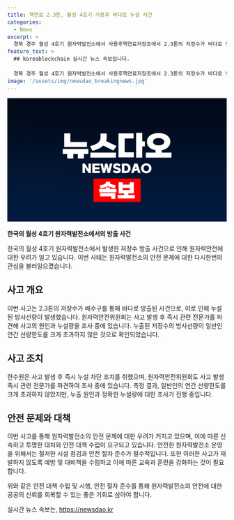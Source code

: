 ```yaml
---
title: 핵연료 2.3톤, 월성 4호기 사용후 바다로 누설 사건
categories:
  - News
excerpt: >
  경북 경주 월성 4호기 원자력발전소에서 사용후핵연료저장조에서 2.3톤의 저장수가 바다로 방출됐지만, 유효 방사선량은 안전한 수준으로 확인됐습니다. 원자력안전위원회는 누설량과 원인을 조사 중이며, 누설 차단 조치가 이뤄졌습니다. 한국수력원자력은 방출 사실을 보고받고 전문가를 파견해 조사 중이라고 밝혔습니다. #월성4호기 #원자력발전소 #저장수
feature_text: >
  ## koreablockchain 실시간 뉴스 속보입니다.

  경북 경주 월성 4호기 원자력발전소에서 사용후핵연료저장조에서 2.3톤의 저장수가 바다로 방출됐지만, 유효 방사선량은 안전한 수준으로 확인됐습니다. 원자력안전위원회는 누설량과 원인을 조사 중이며, 누설 차단 조치가 이뤄졌습니다. 한국수력원자력은 방출 사실을 보고받고 전문가를 파견해 조사 중이라고 밝혔습니다. #월성4호기 #원자력발전소 #저장수
image: '/assets/img/newsdao_breakingnews.jpg'
---
```


<p><img src="/assets/img/newsdao_breakingnews.jpg" alt="koreablockchain 속보" /></p>

<p><strong>한국의 월성 4호기 원자력발전소에서의 방출 사건</strong></p>

<p>한국의 월성 4호기 원자력발전소에서 발생한 저장수 방출 사건으로 인해 원자력안전에 대한 우려가 일고 있습니다. 이번 사태는 원자력발전소의 안전 문제에 대한 다시한번의 관심을 불러일으켰습니다. </p>

<h2 data-ke-size="size26">사고 개요</h2>

<p>이번 사고는 2.3톤의 저장수가 배수구를 통해 바다로 방출된 사건으로, 이로 인해 누설된 방사선량이 발생했습니다. 원자력안전위원회는 사고 발생 후 즉시 관련 전문가를 파견해 사고의 원인과 누설량을 조사 중에 있습니다. 누출된 저장수의 방사선량이 일반인 연간 선량한도를 크게 초과하지 않은 것으로 확인되었습니다.</p>

<h2 data-ke-size="size26">사고 조치</h2>

<p>한수원은 사고 발생 후 즉시 누설 차단 조치를 취했으며, 원자력안전위원회도 사고 발생 즉시 관련 전문가를 파견하여 조사 중에 있습니다. 측정 결과, 일반인의 연간 선량한도를 크게 초과하지 않았지만, 누출 원인과 정확한 누설량에 대한 조사가 진행 중입니다.</p>

<h2 data-ke-size="size26">안전 문제와 대책</h2>

<p>이번 사고를 통해 원자력발전소의 안전 문제에 대한 우려가 커지고 있으며, 이에 따른 신속하고 투명한 대처와 안전 대책 수립이 요구되고 있습니다. 안전한 원자력발전소 운영을 위해서는 철저한 시설 점검과 안전 절차 준수가 필수적입니다. 또한 이러한 사고가 재발하지 않도록 예방 및 대비책을 수립하고 이에 따른 교육과 훈련을 강화하는 것이 필요합니다. </p>

<p>위와 같은 안전 대책 수립 및 시행, 안전 절차 준수를 통해 원자력발전소의 안전에 대한 공공의 신뢰를 회복할 수 있는 좋은 기회로 삼아야 합니다.</p>
실시간 뉴스 속보는, <a href="https://newsdao.kr" rel="dofollow">https://newsdao.kr</a>


